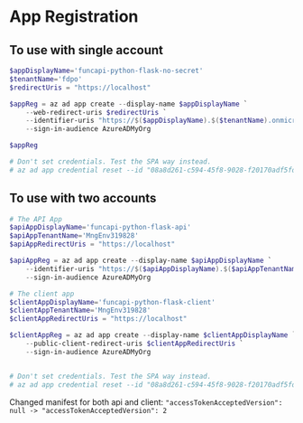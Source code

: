 # App Registration

## To use with single account

```PowerShell
$appDisplayName='funcapi-python-flask-no-secret'
$tenantName='fdpo'
$redirectUris = "https://localhost"

$appReg = az ad app create --display-name $appDisplayName `
    --web-redirect-uris $redirectUris `
    --identifier-uris "https://$($appDisplayName).$($tenantName).onmicrosoft.com" `
    --sign-in-audience AzureADMyOrg

$appReg

# Don't set credentials. Test the SPA way instead.
# az ad app credential reset --id "08a8d261-c594-45f8-9028-f20170adf5fd" --display-name "client secret" --append
```


## To use with two accounts

```PowerShell
# The API App
$apiAppDisplayName='funcapi-python-flask-api'
$apiAppTenantName='MngEnv319828'
$apiAppRedirectUris = "https://localhost"

$apiAppReg = az ad app create --display-name $apiAppDisplayName `
    --identifier-uris "https://$($apiAppDisplayName).$($apiAppTenantName).onmicrosoft.com" `
    --sign-in-audience AzureADMyOrg

# The client app
$clientAppDisplayName='funcapi-python-flask-client'
$clientAppTenantName='MngEnv319828'
$clientAppRedirectUris = "https://localhost"

$clientAppReg = az ad app create --display-name $clientAppDisplayName `
    --public-client-redirect-uris $clientAppRedirectUris `
    --sign-in-audience AzureADMyOrg


# Don't set credentials. Test the SPA way instead.
# az ad app credential reset --id "08a8d261-c594-45f8-9028-f20170adf5fd" --display-name "client secret" --append
```

Changed manifest for both api and client:
```"accessTokenAcceptedVersion": null -> "accessTokenAcceptedVersion": 2```